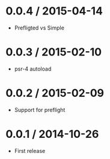 
0.0.4 / 2015-04-14
==================

  * Prefligted vs Simple

0.0.3 / 2015-02-10
==================

  * psr-4 autoload

0.0.2 / 2015-02-09
==================

  * Support for preflight

0.0.1 / 2014-10-26
==================

 * First release
